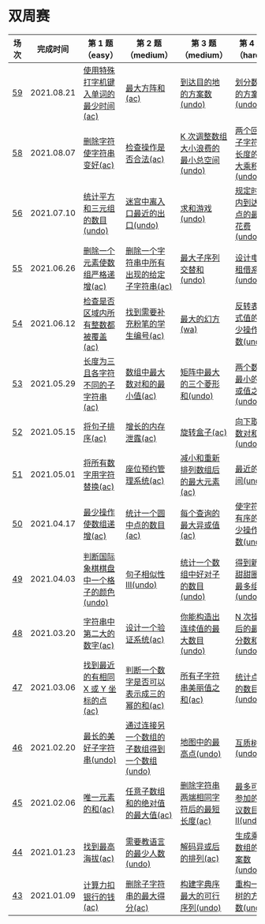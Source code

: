 # 双周赛

**场次**|**完成时间**|**第 1 题（easy）**|**第 2 题（medium）**|**第 3 题（medium）**|**第 4 题（hard）**
--------|------------|-----------|-----------|-----------|-----------
[59](./第%2059%20场双周赛)|2021.08.21|[使用特殊打字机键入单词的最少时间(ac)](./第%2059%20场双周赛/5834.%20使用特殊打字机键入单词的最少时间)|[最大方阵和(ac)](./第%2059%20场双周赛/5835.%20最大方阵和)|[到达目的地的方案数(undo)](./第%2059%20场双周赛/5836.%20K%20到达目的地的方案数)|[划分数字的方案数(undo)](./第%2059%20场双周赛/5837.%划分数字的方案数)
[58](./第%2058%20场双周赛)|2021.08.07|[删除字符使字符串变好(ac)](./第%2058%20场双周赛/5826.%20删除字符使字符串变好)|[检查操作是否合法(ac)](./第%2058%20场双周赛/5827.%20检查操作是否合法)|[K 次调整数组大小浪费的最小总空间(undo)](./第%2058%20场双周赛/5828.%20K%20次调整数组大小浪费的最小总空间)|[两个回文子字符串长度的最大乘积(undo)](./第%2058%20场双周赛/5829.%两个回文子字符串长度的最大乘积)
[56](./第%2056%20场双周赛)|2021.07.10|[统计平方和三元组的数目(undo)](./第%2056%20场双周赛/5792.%20统计平方和三元组的数目)|[迷宫中离入口最近的出口(undo)](./第%2056%20场双周赛/5793.%20迷宫中离入口最近的出口)|[求和游戏(undo)](./第%2056%20场双周赛/5794.%20求和游戏)|[规定时间内到达终点的最小花费(undo)](./第%2056%20场双周赛/5795.%20规定时间内到达终点的最小花费)
[55](./第%2055%20场双周赛)|2021.06.26|[删除一个元素使数组严格递增(ac)](./第%2055%20场双周赛/5780.%20删除一个元素使数组严格递增)|[删除一个字符串中所有出现的给定子字符串(ac)](./第%2055%20场双周赛/5781.%20删除一个字符串中所有出现的给定子字符串)|[最大子序列交替和(undo)](./第%2055%20场双周赛/5782.%20最大子序列交替和)|[设计电影租借系统(undo)](./第%2055%20场双周赛/5783.%20设计电影租借系统)
[54](./第%2054%20场双周赛)|2021.06.12|[检查是否区域内所有整数都被覆盖(ac)](./第%2054%20场双周赛/5767.%20检查是否区域内所有整数都被覆盖)|[找到需要补充粉笔的学生编号(ac)](./第%2054%20场双周赛/5768.%20找到需要补充粉笔的学生编号)|[最大的幻方(wa)](./第%2054%20场双周赛/5769.%20最大的幻方)|[反转表达式值的最少操作次数(undo)](./第%2054%20场双周赛/5770.%20反转表达式值的最少操作次数)
[53](./第%2053%20场双周赛)|2021.05.29|[长度为三且各字符不同的子字符串(ac)](./第%2053%20场双周赛/5757.%20长度为三且各字符不同的子字符串)|[数组中最大数对和的最小值(ac)](./第%2053%20场双周赛/5755.%20数组中最大数对和的最小值)|[矩阵中最大的三个菱形和(undo)](./第%2053%20场双周赛/5756.%20矩阵中最大的三个菱形和)|[两个数组最小的异或值之和(undo)](./第%2053%20场双周赛/5757.%20两个数组最小的异或值之和)
[52](./第%2052%20场双周赛)|2021.05.15|[将句子排序(ac)](./第%2052%20场双周赛/5742.%20将句子排序)|[增长的内存泄露(ac)](./第%2052%20场双周赛/5743.%20增长的内存泄露)|[旋转盒子(ac)](./第%2052%20场双周赛/5744.%20旋转盒子)|[向下取整数对和(undo)](./第%2052%20场双周赛/5745.%20向下取整数对和)
[51](./第%2051%20场双周赛)|2021.05.01|[将所有数字用字符替换(ac)](./第%2051%20场双周赛/5731.%20将所有数字用字符替换)|[座位预约管理系统(ac)](./第%2051%20场双周赛/5731.%20座位预约管理系统)|[减小和重新排列数组后的最大元素(ac)](./第%2051%20场双周赛/5731.%20减小和重新排列数组后的最大元素)|[最近的房间(undo)](./第%2051%20场双周赛/5733.%20最近的房间)
[50](./第%2050%20场双周赛)|2021.04.17|[最少操作使数组递增(ac)](./第%2050%20场双周赛/5717.%20最少操作使数组递增)|[统计一个圆中点的数目(ac)](./第%2050%20场双周赛/5718.%20统计一个圆中点的数目)|[每个查询的最大异或值(ac)](./第%2050%20场双周赛/5719.%20每个查询的最大异或值)|[使字符串有序的最少操作次数(undo)](./第%2050%20场双周赛/5720.%20使字符串有序的最少操作次数)
[49](./第%2049%20场双周赛)|2021.04.03|[判断国际象棋棋盘中一个格子的颜色(undo)](./第%2049%20场双周赛/5705.%20判断国际象棋棋盘中一个格子的颜色)|[句子相似性 III(undo)](./第%2049%20场双周赛/5706.%20句子相似性%20III)|[统计一个数组中好对子的数目(undo)](./第%2049%20场双周赛/5707.%20统计一个数组中好对子的数目)|[得到新鲜甜甜圈的最多组数(undo)](./第%2049%20场双周赛/5708.%20得到新鲜甜甜圈的最多组数)
[48](./第%2048%20场双周赛)|2021.03.20|[字符串中第二大的数字(ac)](./第%2048%20场双周赛/5693.%20字符串中第二大的数字)|[设计一个验证系统(ac)](./第%2048%20场双周赛/5694.%20设计一个验证系统)|[你能构造出连续值的最大数目(undo)](./第%2048%20场双周赛/5695.%20你能构造出连续值的最大数目)|[N 次操作后的最大分数和(undo)](./第%2048%20场双周赛/5696.%20N%20次操作后的最大分数和)
[47](./第%2047%20场双周赛)|2021.03.06|[找到最近的有相同 X 或 Y 坐标的点(ac)](./第%2047%20场双周赛/5680.%20找到最近的有相同%20X%20或%20Y%20坐标的点)|[判断一个数字是否可以表示成三的幂的和(ac)](./第%2047%20场双周赛/5681.%20判断一个数字是否可以表示成三的幂的和)|[所有子字符串美丽值之和(ac)](./第%2047%20场双周赛/5682.%20所有子字符串美丽值之和)|[统计点对的数目(undo)](./第%2047%20场双周赛/5683.%20统计点对的数目)
[46](./第%2046%20场双周赛)|2021.02.20|[最长的美好子字符串(undo)](./第%2046%20场双周赛/5668.%20最长的美好子字符串)|[通过连接另一个数组的子数组得到一个数组(undo)](./第%2046%20场双周赛/5669.%20通过连接另一个数组的子数组得到一个数组)|[地图中的最高点(undo)](./第%2046%20场双周赛/5670.%20地图中的最高点)|[互质树(undo)](./第%2046%20场双周赛/5671.%20互质树)
[45](./第%2045%20场双周赛)|2021.02.06|[唯一元素的和(ac)](./第%2045%20场双周赛/5657.%20唯一元素的和)|[任意子数组和的绝对值的最大值(ac)](./第%2045%20场双周赛/5658.%20任意子数组和的绝对值的最大值)|[删除字符串两端相同字符后的最短长度(ac)](./第%2045%20场双周赛/5659.%20删除字符串两端相同字符后的最短长度)|[最多可以参加的会议数目 II(undo)](./第%2045%20场双周赛/5660.%20最多可以参加的会议数目%20II)
[44](./第%2044%20场双周赛)|2021.01.23|[找到最高海拔(ac)](./第%2044%20场双周赛/5645.%20找到最高海拔)|[需要教语言的最少人数(undo)](./第%2044%20场双周赛/5646.%20需要教语言的最少人数)|[解码异或后的排列(ac)](./第%2044%20场双周赛/5647.%20解码异或后的排列)|[生成乘积数组的方案数(undo)](./第%2044%20场双周赛/5648.%20生成乘积数组的方案数)
[43](./第%2043%20场双周赛)|2021.01.09|[计算力扣银行的钱(ac)](./第%2043%20场双周赛/5633.%20计算力扣银行的钱)|[删除子字符串的最大得分(ac)](./第%2043%20场双周赛/5634.%20删除子字符串的最大得分)|[构建字典序最大的可行序列(undo)](./第%2043%20场双周赛/5635.%20构建字典序最大的可行序列)|[重构一棵树的方案数(undo)](./第%2043%20场双周赛/5636.%20重构一棵树的方案数)

